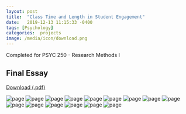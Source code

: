 ```yaml
---
layout: post
title:  "Class Time and Length in Student Engagement"
date:   2019-12-13 11:15:33 -0400
tags: [Psychology] 
categories:  projects
image: /media/icon/download.png
---
```


Completed for PSYC 250 - Research Methods I

<!--more-->

## Final Essay

[Download (.pdf)]({{site.url}}/assets/psychessay/250_Essay.pdf)

![page]({{site.url}}/media/psych/250_Essay/250_Essay-01.png)
![page]({{site.url}}/media/psych/250_Essay/250_Essay-02.png)
![page]({{site.url}}/media/psych/250_Essay/250_Essay-03.png)
![page]({{site.url}}/media/psych/250_Essay/250_Essay-04.png)
![page]({{site.url}}/media/psych/250_Essay/250_Essay-05.png)
![page]({{site.url}}/media/psych/250_Essay/250_Essay-06.png)
![page]({{site.url}}/media/psych/250_Essay/250_Essay-07.png)
![page]({{site.url}}/media/psych/250_Essay/250_Essay-08.png)
![page]({{site.url}}/media/psych/250_Essay/250_Essay-09.png)
![page]({{site.url}}/media/psych/250_Essay/250_Essay-10.png)
![page]({{site.url}}/media/psych/250_Essay/250_Essay-11.png)
![page]({{site.url}}/media/psych/250_Essay/250_Essay-12.png)
![page]({{site.url}}/media/psych/250_Essay/250_Essay-13.png)
![page]({{site.url}}/media/psych/250_Essay/250_Essay-14.png)
![page]({{site.url}}/media/psych/250_Essay/250_Essay-15.png)